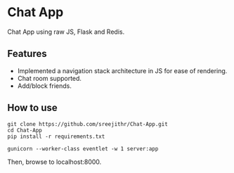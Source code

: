 # Chat App
Chat App using raw JS, Flask and Redis.

## Features
- Implemented a navigation stack architecture in JS for ease of rendering.
- Chat room supported.
- Add/block friends.

## How to use

```
git clone https://github.com/sreejithr/Chat-App.git
cd Chat-App
pip install -r requirements.txt

gunicorn --worker-class eventlet -w 1 server:app
```

Then, browse to localhost:8000.
